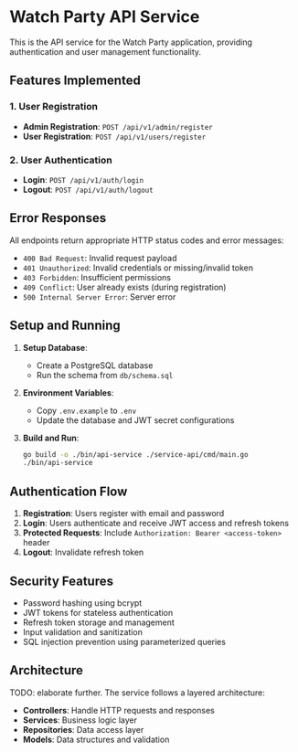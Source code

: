 # Watch Party API Service

This is the API service for the Watch Party application, providing authentication and user management functionality.

## Features Implemented

### 1. User Registration
- **Admin Registration**: `POST /api/v1/admin/register`
- **User Registration**: `POST /api/v1/users/register`

### 2. User Authentication
- **Login**: `POST /api/v1/auth/login`
- **Logout**: `POST /api/v1/auth/logout`


## Error Responses

All endpoints return appropriate HTTP status codes and error messages:

- `400 Bad Request`: Invalid request payload
- `401 Unauthorized`: Invalid credentials or missing/invalid token
- `403 Forbidden`: Insufficient permissions
- `409 Conflict`: User already exists (during registration)
- `500 Internal Server Error`: Server error

## Setup and Running

1. **Setup Database**:
   - Create a PostgreSQL database
   - Run the schema from `db/schema.sql`

2. **Environment Variables**:
   - Copy `.env.example` to `.env`
   - Update the database and JWT secret configurations

3. **Build and Run**:
   ```bash
   go build -o ./bin/api-service ./service-api/cmd/main.go
   ./bin/api-service
   ```

## Authentication Flow

1. **Registration**: Users register with email and password
2. **Login**: Users authenticate and receive JWT access and refresh tokens
3. **Protected Requests**: Include `Authorization: Bearer <access-token>` header
4. **Logout**: Invalidate refresh token

## Security Features

- Password hashing using bcrypt
- JWT tokens for stateless authentication
- Refresh token storage and management
- Input validation and sanitization
- SQL injection prevention using parameterized queries

## Architecture
TODO: elaborate further.
The service follows a layered architecture:
- **Controllers**: Handle HTTP requests and responses
- **Services**: Business logic layer
- **Repositories**: Data access layer
- **Models**: Data structures and validation



